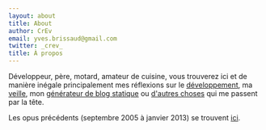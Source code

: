 ```yaml
---
layout: about
title: About
author: CrEv
email: yves.brissaud@gmail.com
twitter: _crev_
title: À propos
---
```


Développeur, père, motard, amateur de cuisine, vous trouverez ici et de manière inégale principalement mes réflexions sur le [développement](/tags/dev.html), ma [veille](/tags/veille.html), mon [générateur de blog statique](/tags/web_log_today.html) ou [d'autres choses](/archives.html) qui me passent par la tête.

Les opus précédents (septembre 2005 à janvier 2013) se trouvent [ici](http://www.winsos.net/~yves).
